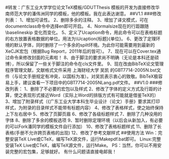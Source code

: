 #转发：广东工业大学学位论文TeX模板/GDUTThesis 
模板的开发为直接修改华南师范大学的潘伟洲同学的模板，他的模板。我在此表达谢意。
##V1.1
###修改列表：
1、增加可读性。
2、删除多余的注释。
3、增加了译文模式，可在documentclass命令中选择en即可开启。
4、Normalsize现在的行距跟随 \baselineskip 变化而变化。
5、定义了Ucaption命令，用此命令可以在表格标题的右方放置表格数据的单位。用法为\Ucaption{标题}{单位}。
6、更改了定理环境的默认字体，同时删除了一个多余的spilt环境。为此你可能需要用到最新的XeCJK宏包（根据Bug Report，2011年后的皆可）。
7、现在可以在Cover.tex通过命令来修改封面的元素啦！
8、由于脚注的要求尚不明确（无论是本科还是硕博），所以保留了一些关于脚注的命令在cls文件里。
9、现在改由BibTeX论文管理程序管理文献，文献格式文件采用 上海财经大学 吴凯 的GBT7714-2005N.bst文件（与论文手册规定有冲突，以国标为准）。对吴凯表示衷心的致敬。BibTeX极容易上手，建议查看一下项目中的GBT7714-2005NLang.pdf文件。
##V1.0
###修改列表：
1、删除了不必要的宏包以及样式
2、修改了字体的定义方式及行距的计算，使之表现形式接近Word（实际上Word的排版方式有可能就是借鉴TeX的）
3、增加了附录样式（《广东工业大学本科生毕业设计（论文）手册》要求其打印样式，为附录的目录样式不能带有标题内容）
4、修改了表格样式，使之始终保持上下左右居中
5、修改了页脚页眉
6、修改了各级标题样式
7、删除了几种没用的字体
8、删除了多余的模板选项
9、暂时删除定理环境（以后会从新加入，有必要的可以Fork潘同学的模板文件自行添加）
10、修改了表格标题样式
11、删除了长表格(手册不允许跨页表格的出现)
12、修改了参考文献样式
##使用方法
Win：完整安装TeX Live或CTeX，编写TeX源文件，运行Makepdf.bat即可。
Linux:完整安装TeX Live或CTeX，编写TeX源文件，运行Make。
PS：当然，你可以不用安装完整的宏包集，足够就好。
有什么问题请直接电邮我！

